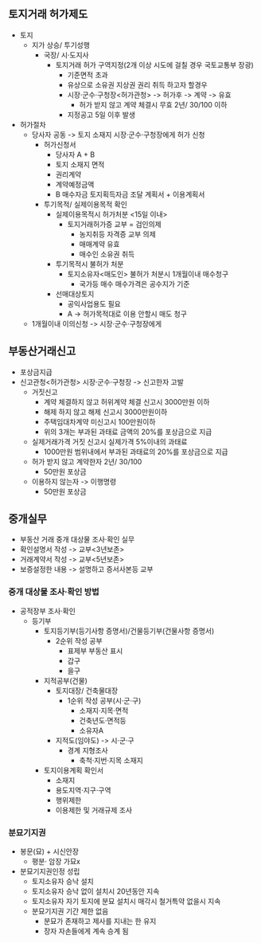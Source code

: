 ## 토지거래 허가제도
- 토지 
    - 지가 상승/ 투기성행
        - 국장/ 시·도지사
            - 토지거래 허가 구역지정(2개 이상 시도에 걸칠 경우 국토교통부 장광)
                - 기준면적 초과
                - 유상으로 소유권 지상권 권리 취득 하고자 할경우
                - 시장·군수·구청장<허가관청> -> 허가후 -> 계약 -> 유효
                    - 허가 받지 않고 계약 체결시 무효 2년/ 30/100 이하
                - 지정공고 5일 이후 발생
- 허가절차
    - 당사자 공동 -> 토지 소재지 시장·군수·구청장에게 허가 신청
        - 허가신청서
            - 당사자 A + B
            - 토지 소재지 면적
            - 권리계약
            - 계약예정금액
            - B 매수자금 토지획득자금 조달 계획서 + 이용계획서
        - 투기목적/ 실제이용목적 확인
            - 실제이용목적시 허가처분 <15일 이내>
                - 토지거래허가증 교부 = 검인의제
                    - 농지취등 자격증 교부 의제
                    - 매매계약 유효
                    - 매수인 소유권 취득
            - 투기목적시 불허가 처분
                - 토지소유자<매도인> 불허가 처분시 1개월이내 매수청구
                    - 국가등 매수 매수가격은 공수지가 기준
            - 선매대상토지
                - 공익사업용도 필요
                - A -> 허가목적대로 이용 안할시 매도 청구
    - 1개월이내 이의신청 -> 시장·군수·구청장에게
## 부동산거래신고
- 포상금지급
- 신고관청<허가관청> 시장·군수·구청장 -> 신고한자 고발
    - 거짓신고
        - 계약 체결하지 않고 허위계약 체결 신고시 3000만원 이하
        - 해제 하지 않고 해제 신고시 3000만원이하
        - 주택임대차계약 미신고시 100만원이하
        - 위의 3개는 부과된 과태료 금액의 20%를 포상금으로 지급
    - 실제거래가격 거짓 신고시 실제가격 5%이내의 과태료
        - 1000만원 범위내에서 부과된 과태료의 20%를 포상금으로 지급 
    - 허가 받지 않고 계약한자 2년/ 30/100
        - 50만원 포상금
    - 이용하지 않는자 -> 이행명령
        - 50만원 포상금

## 중개실무
- 부동산 거래 중개 대상물 조사·확인 실무
- 확인설명서 작성 -> 교부<3년보존>
- 거래계약서 작성 -> 교부<5년보존>
- 보증설정한 내용 -> 설명하고 증서사본등 교부
### 중개 대상물 조사·확인 방법
- 공적장부 조사·확인
    - 등기부 
        - 토지등기부(등기사항 증명서)/건물등기부(건물사항 증명서)
            - 2순위 작성 공부
                - 표제부 부동산 표시
                - 갑구
                - 을구
        - 지적공부(건물)
            - 토지대장/ 건축물대장
                - 1순위 작성 공부(시·군·구)
                    - 소재지·지목·면적
                    - 건축년도·면적등
                    - 소유자A
            - 지적도(임야도) -> 시·군·구
                - 경계 지형조사
                    - 축척·지번·지목 소재지
        - 토지이용계획 확인서
            - 소재지 
            - 용도지역·지구·구역
            - 행위제한
            - 이용제한 및 거래규제 조사
### 분묘기지권
- 봉문(묘) + 시신안장
    - 평분· 암장 가묘x
- 분묘기지권인정 성립
    - 토지소유자 승낙 설치
    - 토지소유자 승낙 없이 설치시 20년동안 지속
    - 토지소유자 자기 토지에 분묘 설치시 매각시 철거특약 없을시 지속
    - 분묘기지권 기간 제한 없음
        - 분묘가 존재하고 제사를 지내는 한 유지
        - 장자 자손들에게 계속 승계 됨